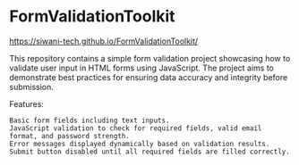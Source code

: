 # FormValidationToolkit
https://siwani-tech.github.io/FormValidationToolkit/

This repository contains a simple form validation project showcasing how to validate user input in HTML forms using JavaScript. The project aims to demonstrate best practices for ensuring data accuracy and integrity before submission.

Features:

    Basic form fields including text inputs.
    JavaScript validation to check for required fields, valid email format, and password strength.
    Error messages displayed dynamically based on validation results.
    Submit button disabled until all required fields are filled correctly.
